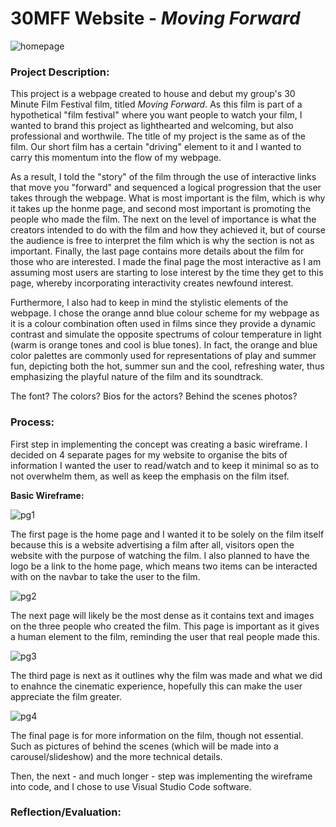 # 30MFF Website - _Moving Forward_

![homepage](https://user-images.githubusercontent.com/98512628/192147912-824ab73a-44b6-4333-a3c9-fb05ce0c9bc9.png)

### Project Description:

This project is a webpage created to house and debut my group's 30 Minute Film Festival film, titled *Moving Forward*. As this film is part of a hypothetical "film festival" where you want people to watch your film, I wanted to brand this project as lighthearted and welcoming, but also professional and worthwile. The title of my project is the same as of the film. Our short film has a certain "driving" element to it and I wanted to carry this momentum into the flow of my webpage.

As a result, I told the "story" of the film through the use of interactive links that move you "forward" and sequenced a logical progression that the user takes through the webpage. What is most important is the film, which is why it takes up the honme page, and second most important is promoting the people who made the film. The next on the level of importance is what the creators intended to do with the film and how they achieved it, but of course the audience is free to interpret the film which is why the section is not as important. Finally, the last page contains more details about the film for those who are interested. I made the final page the most interactive as I am assuming most users are starting to lose interest by the time they get to this page, whereby incorporating interactivity creates newfound interest.

Furthermore, I also had to keep in mind the stylistic elements of the webpage. I chose the orange annd blue colour scheme for my webpage as it is a colour combination often used in films since they provide a dynamic contrast and simulate the opposite spectrums of colour temperature in light (warm is orange tones and cool is blue tones). In fact, the orange and blue color palettes are commonly used for representations of play and summer fun, depicting both the hot, summer sun and the cool, refreshing water, thus emphasizing the playful nature of the film and its soundtrack.



The font? The colors? Bios for the actors? Behind the scenes photos? 

### Process:

First step in implementing the concept was creating a basic wireframe. I decided on 4 separate pages for my website to organise the bits of information I wanted the user to read/watch and to keep it minimal so as to not overwhelm them, as well as keep the emphasis on the film itsef.

**Basic Wireframe:**

![pg1](https://user-images.githubusercontent.com/98512628/192146591-19fa4f36-fde5-4641-934c-d8e82af71952.png)

The first page is the home page and I wanted it to be solely on the film itself because this is a website advertising a film after all, visitors open the website with the purpose of watching the film. I also planned to have the logo be a link to the home page, which means two items can be interacted with on the navbar to take the user to the film.

![pg2](https://user-images.githubusercontent.com/98512628/192146622-bb652e58-ce07-405e-8b0c-5440dcab437f.png)

The next page will likely be the most dense as it contains text and images on the three people who created the film. This page is important as it gives a human element to the film, reminding the user that real people made this.

![pg3](https://user-images.githubusercontent.com/98512628/192146650-a302b3a3-9e87-4b41-a435-e1b68fb2b3ff.png)

The third page is next as it outlines why the film was made and what we did to enahnce the cinematic experience, hopefully this can make the user appreciate the film greater.

![pg4](https://user-images.githubusercontent.com/98512628/192146682-49a88f4a-e284-4272-b468-1dbe4773543d.png)

The final page is for more information on the film, though not essential. Such as pictures of behind the scenes (which will be made into a carousel/slideshow) and the more technical details.

Then, the next - and much longer - step was implementing the wireframe into code, and I chose to use Visual Studio Code software. 

### Reflection/Evaluation:


